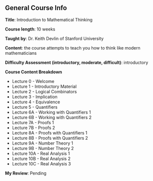 
<h2> General Course Info </h2>

**Title**: Introduction to Mathematical Thinking

**Course length**: 10 weeks

**Taught by**: Dr. Keith Devlin of Stanford University

**Content**: the course attempts to teach you how to think like modern mathematicians

**Difficulty Assessment (introductory, moderate, difficult)**: introductory

**Course Content Breakdown**
* Lecture 0 - Welcome
* Lecture 1 - Introductory Material
* Lecture 2 - Logical Combinators
* Lecture 3 - Implication
* Lecture 4 - Equivalence
* Lecture 5 - Quantifiers
* Lecture 6A - Working with Quantifiers 1
* Lecture 6B - Working with Quantifiers 2
* Lecture 7A - Proofs 1
* Lecture 7B - Proofs 2
* Lecture 8A - Proofs with Quantifiers 1
* Lecture 8B - Proofs with Quantifiers 2
* Lecture 9A - Number Theory 1
* Lecture 9B - Number Theory 2
* Lecture 10A - Real Analysis 1
* Lecture 10B - Real Analysis 2
* Lecture 10C - Real Analysis 3

**My Review**: Pending

